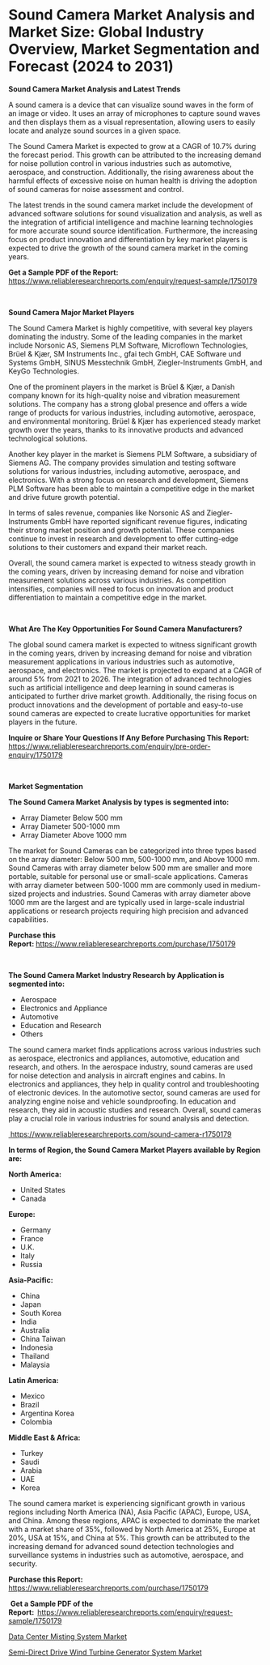 <p><h1>Sound Camera Market Analysis and Market Size: Global Industry Overview, Market Segmentation and Forecast (2024 to 2031)</h1></p><p><strong>Sound Camera Market Analysis and Latest Trends</strong></p>
<p><p>A sound camera is a device that can visualize sound waves in the form of an image or video. It uses an array of microphones to capture sound waves and then displays them as a visual representation, allowing users to easily locate and analyze sound sources in a given space.</p><p>The Sound Camera Market is expected to grow at a CAGR of 10.7% during the forecast period. This growth can be attributed to the increasing demand for noise pollution control in various industries such as automotive, aerospace, and construction. Additionally, the rising awareness about the harmful effects of excessive noise on human health is driving the adoption of sound cameras for noise assessment and control.</p><p>The latest trends in the sound camera market include the development of advanced software solutions for sound visualization and analysis, as well as the integration of artificial intelligence and machine learning technologies for more accurate sound source identification. Furthermore, the increasing focus on product innovation and differentiation by key market players is expected to drive the growth of the sound camera market in the coming years.</p></p>
<p><strong>Get a Sample PDF of the Report:&nbsp;</strong> <a href="https://www.reliableresearchreports.com/enquiry/request-sample/1750179">https://www.reliableresearchreports.com/enquiry/request-sample/1750179</a></p>
<p>&nbsp;</p>
<p><strong>Sound Camera Major Market Players</strong></p>
<p><p>The Sound Camera Market is highly competitive, with several key players dominating the industry. Some of the leading companies in the market include Norsonic AS, Siemens PLM Software, Microflown Technologies, Brüel & Kjær, SM Instruments Inc., gfai tech GmbH, CAE Software und Systems GmbH, SINUS Messtechnik GmbH, Ziegler-Instruments GmbH, and KeyGo Technologies.</p><p>One of the prominent players in the market is Brüel & Kjær, a Danish company known for its high-quality noise and vibration measurement solutions. The company has a strong global presence and offers a wide range of products for various industries, including automotive, aerospace, and environmental monitoring. Brüel & Kjær has experienced steady market growth over the years, thanks to its innovative products and advanced technological solutions.</p><p>Another key player in the market is Siemens PLM Software, a subsidiary of Siemens AG. The company provides simulation and testing software solutions for various industries, including automotive, aerospace, and electronics. With a strong focus on research and development, Siemens PLM Software has been able to maintain a competitive edge in the market and drive future growth potential.</p><p>In terms of sales revenue, companies like Norsonic AS and Ziegler-Instruments GmbH have reported significant revenue figures, indicating their strong market position and growth potential. These companies continue to invest in research and development to offer cutting-edge solutions to their customers and expand their market reach.</p><p>Overall, the sound camera market is expected to witness steady growth in the coming years, driven by increasing demand for noise and vibration measurement solutions across various industries. As competition intensifies, companies will need to focus on innovation and product differentiation to maintain a competitive edge in the market.</p></p>
<p>&nbsp;</p>
<p><strong>What Are The Key Opportunities For Sound Camera Manufacturers?</strong></p>
<p><p>The global sound camera market is expected to witness significant growth in the coming years, driven by increasing demand for noise and vibration measurement applications in various industries such as automotive, aerospace, and electronics. The market is projected to expand at a CAGR of around 5% from 2021 to 2026. The integration of advanced technologies such as artificial intelligence and deep learning in sound cameras is anticipated to further drive market growth. Additionally, the rising focus on product innovations and the development of portable and easy-to-use sound cameras are expected to create lucrative opportunities for market players in the future.</p></p>
<p><strong>Inquire or Share Your Questions If Any Before Purchasing This Report:</strong> <a href="https://www.reliableresearchreports.com/enquiry/pre-order-enquiry/1750179">https://www.reliableresearchreports.com/enquiry/pre-order-enquiry/1750179</a></p>
<p>&nbsp;</p>
<p><strong>Market Segmentation</strong></p>
<p><strong>The Sound Camera Market Analysis by types is segmented into:</strong></p>
<p><ul><li>Array Diameter Below 500 mm</li><li>Array Diameter 500-1000 mm</li><li>Array Diameter Above 1000 mm</li></ul></p>
<p><p>The market for Sound Cameras can be categorized into three types based on the array diameter: Below 500 mm, 500-1000 mm, and Above 1000 mm. Sound Cameras with array diameter below 500 mm are smaller and more portable, suitable for personal use or small-scale applications. Cameras with array diameter between 500-1000 mm are commonly used in medium-sized projects and industries. Sound Cameras with array diameter above 1000 mm are the largest and are typically used in large-scale industrial applications or research projects requiring high precision and advanced capabilities.</p></p>
<p><strong>Purchase this Report:&nbsp;</strong><a href="https://www.reliableresearchreports.com/purchase/1750179">https://www.reliableresearchreports.com/purchase/1750179</a></p>
<p>&nbsp;</p>
<p><strong>The Sound Camera Market Industry Research by Application is segmented into:</strong></p>
<p><ul><li>Aerospace</li><li>Electronics and Appliance</li><li>Automotive</li><li>Education and Research</li><li>Others</li></ul></p>
<p><p>The sound camera market finds applications across various industries such as aerospace, electronics and appliances, automotive, education and research, and others. In the aerospace industry, sound cameras are used for noise detection and analysis in aircraft engines and cabins. In electronics and appliances, they help in quality control and troubleshooting of electronic devices. In the automotive sector, sound cameras are used for analyzing engine noise and vehicle soundproofing. In education and research, they aid in acoustic studies and research. Overall, sound cameras play a crucial role in various industries for sound analysis and detection.</p></p>
<p><a href="https://www.reliableresearchreports.com/sound-camera-r1750179">&nbsp;https://www.reliableresearchreports.com/sound-camera-r1750179</a></p>
<p><strong>In terms of Region, the Sound Camera Market Players available by Region are:</strong></p>
<p>
    <p> <strong> North America: </strong>
        <ul>
            <li>United States</li>
            <li>Canada</li>
        </ul>
        </p> 
    <p> <strong> Europe: </strong>
        <ul>
            <li>Germany</li>
            <li>France</li>
            <li>U.K.</li>
            <li>Italy</li>
            <li>Russia</li>
        </ul>
        </p> 
    <p> <strong> Asia-Pacific: </strong>
        <ul>
            <li>China</li>
            <li>Japan</li>
            <li>South Korea</li>
            <li>India</li>
            <li>Australia</li>
            <li>China Taiwan</li>
            <li>Indonesia</li>
            <li>Thailand</li>
            <li>Malaysia</li>
        </ul>
        </p> 
    <p> <strong> Latin America: </strong>
        <ul>
            <li>Mexico</li>
            <li>Brazil</li>
            <li>Argentina Korea</li>
            <li>Colombia</li>
        </ul>
        </p> 
    <p> <strong> Middle East & Africa: </strong>
        <ul>
            <li>Turkey</li>
            <li>Saudi</li>
            <li>Arabia</li>
            <li>UAE</li>
            <li>Korea</li>
        </ul>
    </p>
    </p>
<p><p>The sound camera market is experiencing significant growth in various regions including North America (NA), Asia Pacific (APAC), Europe, USA, and China. Among these regions, APAC is expected to dominate the market with a market share of 35%, followed by North America at 25%, Europe at 20%, USA at 15%, and China at 5%. This growth can be attributed to the increasing demand for advanced sound detection technologies and surveillance systems in industries such as automotive, aerospace, and security.</p></p>
<p><strong>Purchase this Report: </strong><a href="https://www.reliableresearchreports.com/purchase/1750179">https://www.reliableresearchreports.com/purchase/1750179</a></p>
<p>&nbsp;<strong>Get a Sample PDF of the Report:&nbsp;&nbsp;</strong><a href="https://www.reliableresearchreports.com/enquiry/request-sample/1750179">https://www.reliableresearchreports.com/enquiry/request-sample/1750179</a></p>
<p><strong></strong></p>
<p><p><a href="https://view.publitas.com/reportprime-1/global-data-center-misting-system-market-sector-types-applications-market-player-strategies-regional-growth-insights-and-future-projections-2024-2031/">Data Center Misting System Market</a></p><p><a href="https://view.publitas.com/reportprime-1/future-trends-in-global-semi-direct-drive-wind-turbine-generator-system-market-market-insights-and-analysis-from-2024-to-2031-in-198-pages/">Semi-Direct Drive Wind Turbine Generator System Market</a></p></p>